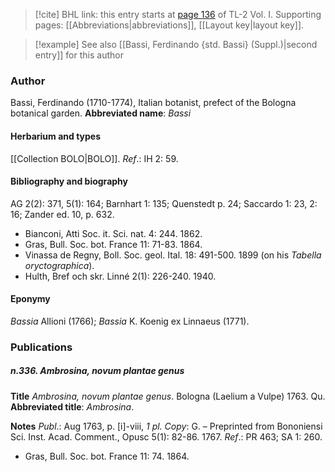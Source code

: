 > [!cite] BHL link: this entry starts at [page 136](https://www.biodiversitylibrary.org/page/33120267) of TL-2 Vol. I.
> Supporting pages: [[Abbreviations|abbreviations]], [[Layout key|layout key]].

> [!example] See also [[Bassi, Ferdinando {std. Bassi} (Suppl.)|second entry]] for this author

### Author

Bassi, Ferdinando (1710-1774), Italian botanist, prefect of the Bologna botanical garden. 
**Abbreviated name**: *Bassi*

#### Herbarium and types

[[Collection BOLO|BOLO]].
*Ref*.: IH 2: 59.

#### Bibliography and biography

AG 2(2): 371, 5(1): 164; Barnhart 1: 135; Quenstedt p. 24; Saccardo 1: 23, 2: 16; Zander ed. 10, p. 632.
- Bianconi, Atti Soc. it. Sci. nat. 4: 244. 1862.
- Gras, Bull. Soc. bot. France 11: 71-83. 1864.
- Vinassa de Regny, Boll. Soc. geol. Ital. 18: 491-500. 1899 (on his *Tabella oryctographica*).
- Hulth, Bref och skr. Linné 2(1): 226-240. 1940.

#### Eponymy

*Bassia* Allioni (1766); *Bassia* K. Koenig ex Linnaeus (1771).

### Publications

##### n.336. Ambrosina, novum plantae genus

**Title**
*Ambrosina, novum plantae genus*. Bologna (Laelium a Vulpe) 1763. Qu.
**Abbreviated title**: *Ambrosina*.

**Notes**
*Publ*.: Aug 1763, p. \[i\]-viii, *1 pl. Copy*: G. – Preprinted from Bononiensi Sci. Inst. Acad. Comment., Opusc 5(1): 82-86. 1767.
*Ref*.: PR 463; SA 1: 260.
- Gras, Bull. Soc. bot. France 11: 74. 1864.

